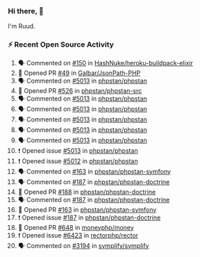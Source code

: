 ### Hi there, 👋

I'm Ruud.
 
### :zap: Recent Open Source Activity

<!--START_SECTION:activity-->
1. 🗣 Commented on [#150](https://github.com/HashNuke/heroku-buildpack-elixir/issues/150) in [HashNuke/heroku-buildpack-elixir](https://github.com/HashNuke/heroku-buildpack-elixir)
2. 💪 Opened PR [#49](https://github.com/Galbar/JsonPath-PHP/pull/49) in [Galbar/JsonPath-PHP](https://github.com/Galbar/JsonPath-PHP)
3. 🗣 Commented on [#5013](https://github.com/phpstan/phpstan/issues/5013) in [phpstan/phpstan](https://github.com/phpstan/phpstan)
4. 💪 Opened PR [#526](https://github.com/phpstan/phpstan-src/pull/526) in [phpstan/phpstan-src](https://github.com/phpstan/phpstan-src)
5. 🗣 Commented on [#5013](https://github.com/phpstan/phpstan/issues/5013) in [phpstan/phpstan](https://github.com/phpstan/phpstan)
6. 🗣 Commented on [#5013](https://github.com/phpstan/phpstan/issues/5013) in [phpstan/phpstan](https://github.com/phpstan/phpstan)
7. 🗣 Commented on [#5013](https://github.com/phpstan/phpstan/issues/5013) in [phpstan/phpstan](https://github.com/phpstan/phpstan)
8. 🗣 Commented on [#5013](https://github.com/phpstan/phpstan/issues/5013) in [phpstan/phpstan](https://github.com/phpstan/phpstan)
9. 🗣 Commented on [#5013](https://github.com/phpstan/phpstan/issues/5013) in [phpstan/phpstan](https://github.com/phpstan/phpstan)
10. ❗️ Opened issue [#5013](https://github.com/phpstan/phpstan/issues/5013) in [phpstan/phpstan](https://github.com/phpstan/phpstan)
11. ❗️ Opened issue [#5012](https://github.com/phpstan/phpstan/issues/5012) in [phpstan/phpstan](https://github.com/phpstan/phpstan)
12. 🗣 Commented on [#163](https://github.com/phpstan/phpstan-symfony/issues/163) in [phpstan/phpstan-symfony](https://github.com/phpstan/phpstan-symfony)
13. 🗣 Commented on [#187](https://github.com/phpstan/phpstan-doctrine/issues/187) in [phpstan/phpstan-doctrine](https://github.com/phpstan/phpstan-doctrine)
14. 💪 Opened PR [#188](https://github.com/phpstan/phpstan-doctrine/pull/188) in [phpstan/phpstan-doctrine](https://github.com/phpstan/phpstan-doctrine)
15. 🗣 Commented on [#187](https://github.com/phpstan/phpstan-doctrine/issues/187) in [phpstan/phpstan-doctrine](https://github.com/phpstan/phpstan-doctrine)
16. 💪 Opened PR [#163](https://github.com/phpstan/phpstan-symfony/pull/163) in [phpstan/phpstan-symfony](https://github.com/phpstan/phpstan-symfony)
17. ❗️ Opened issue [#187](https://github.com/phpstan/phpstan-doctrine/issues/187) in [phpstan/phpstan-doctrine](https://github.com/phpstan/phpstan-doctrine)
18. 💪 Opened PR [#648](https://github.com/moneyphp/money/pull/648) in [moneyphp/money](https://github.com/moneyphp/money)
19. ❗️ Opened issue [#6423](https://github.com/rectorphp/rector/issues/6423) in [rectorphp/rector](https://github.com/rectorphp/rector)
20. 🗣 Commented on [#3194](https://github.com/symplify/symplify/issues/3194) in [symplify/symplify](https://github.com/symplify/symplify)
<!--END_SECTION:activity-->
